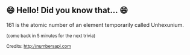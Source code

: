 ## 😄 Hello! Did you know that... 😄
161 is the atomic number of an element temporarily called Unhexunium.

<sup>(come back in 5 minutes for the next trivia)</sup>


<sup>Credits: http://numbersapi.com</sup>
